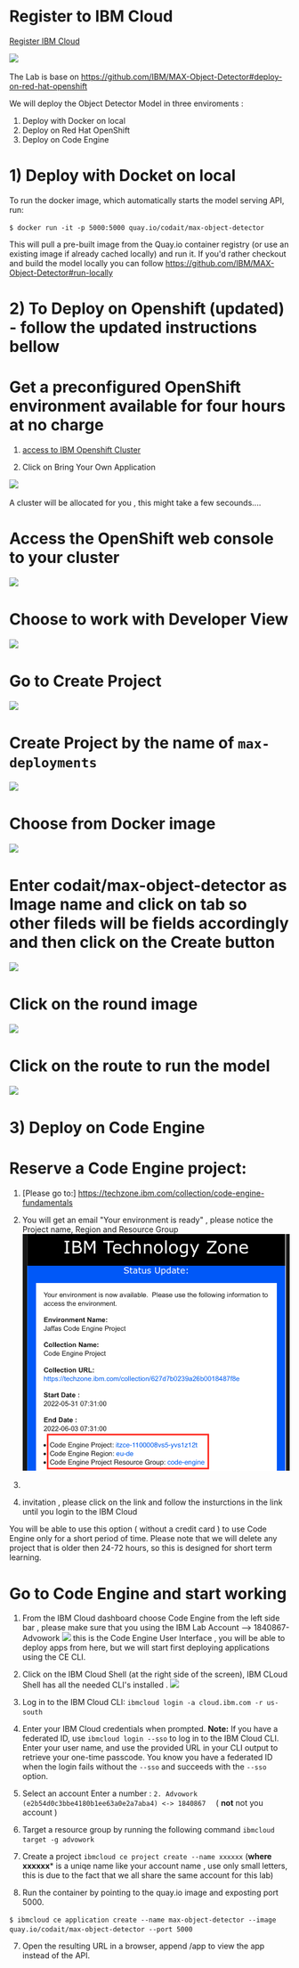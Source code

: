 
# Register to IBM Cloud 

[Register IBM Cloud](https://cloud.ibm.com/registration)

![](README_IMAGES/Register.png)


The Lab is base on https://github.com/IBM/MAX-Object-Detector#deploy-on-red-hat-openshift 

We will deploy the Object Detector Model in three enviroments :
1) Deploy with Docker on local 
2) Deploy on Red Hat OpenShift  
3) Deploy on Code Engine  


# 1) Deploy with Docket on local 

To run the docker image, which automatically starts the model serving API, run:

`$ docker run -it -p 5000:5000 quay.io/codait/max-object-detector`


This will pull a pre-built image from the Quay.io container registry (or use an existing image if already cached locally) and run it. If you'd rather checkout and build the model locally you can follow  https://github.com/IBM/MAX-Object-Detector#run-locally
 


# 2) To Deploy on Openshift (updated)  - follow the updated instructions bellow 

# Get a preconfigured OpenShift environment available for four hours at no charge
1. [access to IBM Openshift  Cluster]( https://developer.ibm.com/openlabs/openshift)

2. Click on Bring Your Own Application    

![](README_IMAGES/BringYourOwn1.png)

A cluster will be allocated for you , this might take a few secounds.... 
<!-- ( optional not part of the workshop  : you may run Lab 1 ,2 ,3 to learn about Openshift ) -->
# Access the OpenShift web console to your cluster 
![](README_IMAGES/GoToOpenshift2.png)
# Choose to work with Developer View
![](README_IMAGES/DeveloperView3.png)
# Go to Create Project
![](README_IMAGES/GoCreateProject.png)
# Create Project by the name of `max-deployments`
![](README_IMAGES/CreateProject.png)
# Choose from Docker image
![](README_IMAGES/FromDocker4.png)
# Enter codait/max-object-detector as Image name and click on tab so other fileds will be fields accordingly and then click on the Create button
![](README_IMAGES/DeployImage.png)
# Click on the round image 
![](README_IMAGES/FindRoute.png)
# Click on the route to run the model 
![](README_IMAGES/ClickOnRoute.png)



# 3) Deploy on Code Engine 

# Reserve a Code Engine project: 
1. [Please go to:] https://techzone.ibm.com/collection/code-engine-fundamentals

2. You will get an email "Your environment is ready" , please notice the Project name, Region and Resource Group 
![](README_IMAGES/env.png)
3. 
4. invitation , please click on the link and follow the insturctions in the link until you login to the IBM Cloud 
 <!---    2. Click on the "Login in to this" to Login in to the IBM  Cloud (or via https://cloud.ibm.com/) --->

<!---     ![](README_IMAGES/LogIn.png) --->

You will be able to use this option ( without a credit card ) to use Code Engine only for a short period of time. Please note that we will delete  any project that is older then 24-72 hours, so this is designed for short term learning.

# Go to Code Engine and start working 
 
1. From the IBM Cloud dashboard choose Code Engine from the left side bar , please make sure that you using the IBM Lab Account --> 1840867- Advowork 
![](README_IMAGES/GoToCE.png)
this is the Code Engine User Interface , you will be able to deploy apps from here, but we will start first deploying applications using the CE CLI.
2. Click on the  IBM Cloud Shell (at the right side of the screen), IBM CLoud Shell has all the needed CLI's installed .
![](README_IMAGES/gotocli.png)
3. Log in to the IBM Cloud CLI: `ibmcloud login -a cloud.ibm.com -r us-south`
4. Enter your IBM Cloud credentials when prompted.
  **Note:** If you have a federated ID, use `ibmcloud login --sso` to log in to the IBM Cloud CLI. Enter your user name, and use the provided URL in your CLI output to retrieve your one-time passcode. You know you have a federated ID when the login fails without the `--sso` and succeeds with the `--sso` option.
  
3. Select an account Enter a number : `2. Advowork (e2b54d0c3bbe4180b1ee63a0e2a7aba4) <-> 1840867  `  ( **not** not you  account )   
4. Target a resource group by running the following command `ibmcloud target -g advowork`
5. Create a project `ibmcloud ce project create --name xxxxxx` (**where xxxxxx*** is a uniqe name like your account name , use only small letters, this is due to the fact that we all share the same account for this lab)  
6. Run the container by pointing to the quay.io image and exposting port 5000.

`$ ibmcloud ce application create --name max-object-detector --image quay.io/codait/max-object-detector --port 5000`

7. Open the resulting URL in a browser, append /app to view the app instead of the API.






 

 

